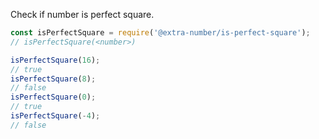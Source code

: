 Check if number is perfect square.

```javascript
const isPerfectSquare = require('@extra-number/is-perfect-square');
// isPerfectSquare(<number>)

isPerfectSquare(16);
// true
isPerfectSquare(8);
// false
isPerfectSquare(0);
// true
isPerfectSquare(-4);
// false
```
